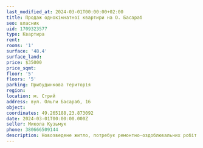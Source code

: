 ```yaml
---
last_modified_at: 2024-03-01T00:00:00+02:00
title: Продаж однокімнатної квартири на О. Басараб
seo: власник
uid: 1709323577
type: Квартира
rent:
rooms: '1'
surface: '48.4'
surface_land:
price: $35000
price_sqmt:
floor: '5'
floors: '5'
parking: Прибудинкова територія
region:
location: м. Стрий
address: вул. Ольги Басараб, 16
object:
coordinates: 49.265188,23.873092
date: 2024-03-01T00:00:00.000Z
seller: Микола Кузьмук
phone: 380666509144
description: Новозведене житло, потребує ремонтно-оздоблювальних робіт
---
```

